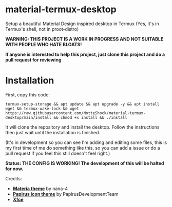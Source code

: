 # material-termux-desktop

Setup a beautiful Material Design inspired desktop in Termux (Yes, it's in Termux's shell, not in proot-distro)

**WARNING: THIS PROJECT IS A WORK IN PROGRESS AND NOT SUITABLE WITH PEOPLE WHO HATE BLOATS!**

**If anyone is interested to help this project, just clone this project and do a pull request for reviewing**

# Installation

First, copy this code:
```
termux-setup-storage && apt update && apt upgrade -y && apt install wget && termux-wake-lock && wget https://raw.githubusercontent.com/NotteShock/material-termux-desktop/main/install && chmod +x install && ./install
```
It will clone the repository and install the desktop. Follow the instructions then just wait until the installation is finished.

(It's in development so you can see I'm adding and editing some files, this is my first time of me do something like this, so you can add a issue or do a pull request if you feel this still doesn't feel right.)

**Status: THE CONFIG IS WORKING! The development of this will be halted for now.**

Credits: 

- **[Materia theme](https://github.com/nana-4/materia-theme)** by nana-4
- **[Papirus icon theme](https://github.com/PapirusDevelopmentTeam/papirus-icon-theme)** by PapirusDevelopmentTeam
- **[Xfce](https://xfce.org)**
